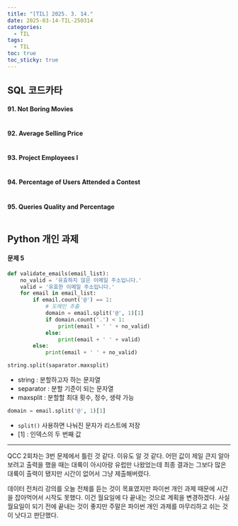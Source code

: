 ```yaml
---
title: "[TIL] 2025. 3. 14."
date: 2025-03-14-TIL-250314
categories:
  - TIL
tags:
  - TIL
toc: true
toc_sticky: true
---
```

## SQL 코드카타

#### 91. Not Boring Movies
```sql

```

#### 92. Average Selling Price
```sql

```

#### 93. Project Employees I
```sql

```

#### 94. Percentage of Users Attended a Contest
```sql

```

#### 95. Queries Quality and Percentage
```sql

```

## Python 개인 과제

#### 문제 5

```python
def validate_emails(email_list):
	no_valid = '유효하지 않은 이메일 주소입니다.'
	valid = '유효한 이메일 주소입니다.'
	for email in email_list:
		if email.count('@') == 1:
			# 도메인 추출
			domain = email.split('@', 1)[1]
			if domain.count('.') < 1:
				print(email + ' ' + no_valid)
			else:
				print(email + ' ' + valid)
		else:
			print(email + ' ' + no_valid)
```

```python
string.split(saparator.maxsplit)
```
- string : 분할하고자 하는 문자열
- separator : 분할 기준이 되는 문자열
- maxsplit : 분할할 최대 횟수, 정수, 생략 가능

```python
domain = email.split('@', 1)[1]
```
- ```split()``` 사용하면 나눠진 문자가 리스트에 저장
- \[1] : 인덱스의 두 번째 값

---

QCC 2회차는 3번 문제에서 틀린 것 같다. 이유도 알 것 같다. 어떤 값이 제일 큰지 알아보려고 출력을 했을 때는 대륙이 아시아랑 유럽만 나왔었는데 최종 결과는 그보다 많은 대륙이 출력이 됐지만 시간이 없어서 그냥 제출해버렸다. 

데이터 전처리 강의를 오늘 전체를 듣는 것이 목표였지만 파이썬 개인 과제 때문에 시간을 잡아먹어서 시작도 못했다. 이건 월요일에 다 끝내는 것으로 계획을 변경하겠다. 사실 월요일이 되기 전에 끝내는 것이 좋지만 주말은 파이썬 개인 과제를 마무리하고 쉬는 것이 낫다고 판단했다. 